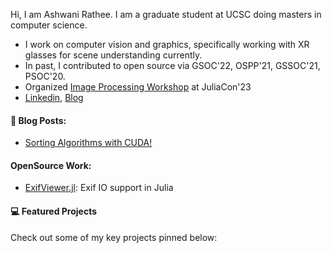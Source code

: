 Hi, I am Ashwani Rathee. I am a graduate student at UCSC doing masters in computer science. 

- I work on computer vision and graphics, specifically working with XR glasses for scene understanding currently.
- In past, I contributed to open source via GSOC'22, OSPP'21, GSSOC'21, PSOC'20.
- Organized [Image Processing Workshop](https://github.com/JuliaImages/JuliaCon23_ImageProcessingWorkshop) at JuliaCon'23
- [Linkedin](https://www.linkedin.com/in/ashwani-rathee/), [Blog](https://ashwanirathee.com/blog)

#### 📝 Blog Posts:
- [Sorting Algorithms with CUDA!](https://ashwanirathee.com/blog/2025/sort2/?utm_source=github&utm_medium=social&utm_campaign=sort2)

#### OpenSource Work:
- [ExifViewer.jl](https://github.com/JuliaImages/ExifViewer.jl): Exif IO support in Julia
 
#### 💻 Featured Projects
Check out some of my key projects pinned below:

